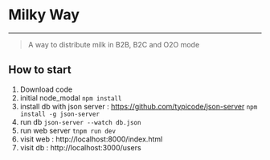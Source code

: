 # Milky Way
---
> 
> A way to distribute milk in B2B, B2C and O2O mode
> 

## How to start
1. Download code
2. initial node_modal
`npm install`
3. install db with json server : https://github.com/typicode/json-server
`npm install -g json-server`
4. run db
`json-server --watch db.json`
5. run web server
`tnpm run dev`
6. visit web : http://localhost:8000/index.html
7. visit db : http://localhost:3000/users
